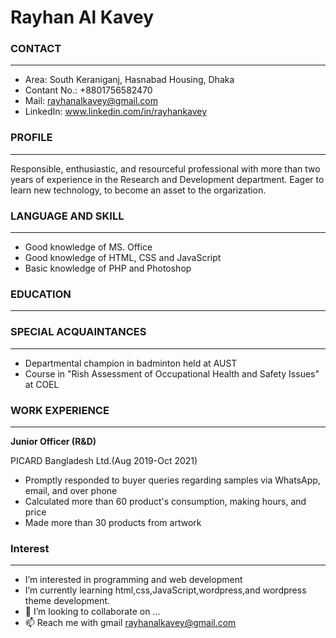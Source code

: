 # Rayhan Al Kavey

### CONTACT

---

- Area: South Keraniganj, Hasnabad Housing, Dhaka
- Contant No.: +8801756582470
- Mail: rayhanalkavey@gmail.com
- LinkedIn: www.linkedin.com/in/rayhankavey

### PROFILE

---

Responsible, enthusiastic, and resourceful professional with more than two years of experience in the Research and Development department. Eager to learn new technology, to become an asset to the orgarization.

### LANGUAGE AND SKILL

---

- Good knowledge of MS. Office
- Good knowledge of HTML, CSS and JavaScript
- Basic knowledge of PHP and Photoshop

### EDUCATION

---

### SPECIAL ACQUAINTANCES

---

- Departmental champion in badminton held at AUST
- Course in "Rish Assessment of Occupational Health and Safety Issues" at COEL

### WORK EXPERIENCE

---

**Junior Officer (R&D)**

PICARD Bangladesh Ltd.(Aug 2019-Oct 2021)

- Promptly responded to buyer queries regarding samples via WhatsApp, email, and over phone
- Calculated more than 60 product's consumption, making hours, and price
- Made more than 30 products from artwork

### Interest

---

- I’m interested in programming and web development
- I’m currently learning html,css,JavaScript,wordpress,and wordpress theme development.
- 💞️ I’m looking to collaborate on ...
- 📫 Reach me with gmail rayhanalkavey@gmail.com
